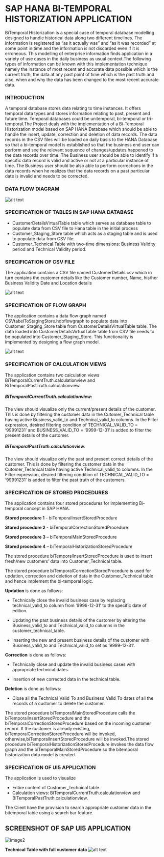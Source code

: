<h1>SAP HANA BI-TEMPORAL HISTORIZATION APPLICATION</h1>

<div>
  <p1>BiTemporal Historization is a special case of temporal database modelling designed to handle historical data along two different timelines. The information is registered as “as it actually was” and “as it was recorded” at some point in time and the information is not discarded even if it is erroneous. This modelling of enterprise information finds application in a variety of use cases in the daily business as usual context.The following types of information can be known with this implementation technique namely the instance of most recent and accurate data possible which is the current truth, the data at any past point of time which is the past truth and also, when and why the data has been changed to the most recent accurate data.</p1>
</div>

### INTRODUCTION

A temporal database stores data relating to time instances. It offers temporal data types and stores information relating to past, present and future time. Temporal databases could be unitemporal, bi-temporal or tri-temporal.The Project deals with the implementation of a Bi-Temporal Historization model based on SAP HANA Database which should be able to handle the insert, update, correction and deletion of
data records. The data records in the CSV files will be loaded on daily basis to the HANA Database so that a bi-temporal model is established so that the business end user can perform and see the relevant sequence of changes/updates happened to the data records over time. The Business user should be able to identify if a specific data record is valid and active or not at a
particular instance of time. The Business user should be also able to perform corrections in the data records when he realizes that the data records on a past particular date is invalid and needs to be corrected.

### DATA FLOW DIAGRAM

![alt text](https://github.com/manish978973/SAPHANA/blob/master/Images/Dataflow.PNG "Logo Title Text 1")

### SPECIFICATION OF TABLES IN SAP HANA DATABASE

* CustomerDetailsVirtualTable table which serves as database table to populate data from CSV file to Hana table in the initial process
* Customer_Staging_Store table which acts as a staging table and is used to populate data from CSV file.
* Customer_Technical Table with two-time dimensions: Business Validity period and Technical Validity period. 

### SPECIFICATION OF CSV FILE

The application contains a CSV file named CustomerDetails.csv which in turn contains the customer details like the Customer number, Name, his/her Business Validity Date and Location details

![alt text](https://github.com/manish978973/SAPHANA/blob/master/Images/csv.PNG "Logo Title Text 1")

### SPECIFICATION OF FLOW GRAPH

The application contains a data flow graph named CSVtabelToStagingStore.hdbflowgraph to populate data into Customer_Staging_Store table from CustomerDetailsVirtualTable table. The data loaded into CustomerDetailsVirtualTable table from CSV file needs to be populated into
Customer_Staging_Store. This functionality is implemented by designing a flow graph model.

![alt text](https://github.com/manish978973/SAPHANA/blob/master/Images/flowgraph.PNG "Logo Title Text 1")

### SPECIFICATION OF CALCULATION VIEWS

The application contains two calculation views BiTemporalCurrentTruth.calculationview and BiTemporalPastTruth.calculationview.

##### BiTemporalCurrentTruth.calculationview:

The view should visualize only the current/present details of the customer. This is done by filtering the customer data in the Cutomer_Technical table having active Business_valid_to and Technical_valid_to columns. In the Filter expression, desired filtering condition of TECHNICAL_VALID_TO = ‘99991231’ and BUSINESS_VALID_TO = ‘9999-12-31’ is added to filter the present details of the
customer.

#####  BiTemporalPastTruth.calculationview:

The view should visualize only the past and present correct details of the customer. This is done by filtering the customer data in the Cutomer_Technical table having active Technical_valid_to columns. In the Filter expression, desired filtering condition of TECHNICAL_VALID_TO = ‘99991231’ is added to filter the past truth of the customers.

### SPECIFICATION OF STORED PROCEDURES

The application contains four stored procedures for implementing Bi-temporal concept in SAP
HANA.

**Stored procedure 1** - biTemporalInsertStoredProcedure

**Stored procedure 2** - biTemporalCorrectionStoredProcedure

**Stored procedure 3** – biTemporalMainStoredProcedure

**Stored procedure 4** – biTemporalHistorizationStoredProcedure

The stored procedure biTemporalInsertStoredProcedure is used to insert fresh/new customers’ data into Customer_Technical table.

The stored procedure biTemporalCorrectionStoredProcedure is used for updation, correction and deletion of data in the Customer_Technical table and hence implement the bi-temporal logic. 

**Updation** is done as follows:

* Technically close the invalid business case by replacing technical_valid_to column from ‘9999-12-31’ to the specific date of edition.

* Updating the past business details of the customer by altering the Business_valid_to and Technical_valid_to columns in the customer_technical_table.

* Inserting the new and present business details of the customer with Business_valid_to and Technical_valid_to set as ‘9999-12-31’.

**Correction** is done as follows:

* Technically close and update the invalid business cases with appropriate technical dates.

* Insertion of new corrected data in the technical table.

**Deletion** is done as follows:

* Close all the Technical_Valid_To and Business_Valid_To dates of all the records of a
customer to delete the customer.

The stored procedure biTemporalMainStoredProcedure calls the biTemporalInsertStoredProcedure and the biTemporalCorrectionStoredProcedure based on the incoming customer record. If the customer is already existing, biTemporalCorrectionStoredProcedure will be invoked, otherwise,biTemporalInsertStoredProcedure will be invoked.The stored procedure biTemporalHistorizationStoredProcedure invokes the data flow graph and the biTemporalMainStoredProcedure so the bitemporal historization data model is created.

### SPECIFICATION OF UI5 APPLICATION

The application is used to visualize

* Entire content of Customer_Technical table
* Calculation views: BiTemporalCurrentTruth.calculationview and BiTemporalPastTruth.calculationview.

The Client have the provision to search appropriate customer data in the bitemporal table using a search bar feature.





<h2>SCREENSHOT OF SAP UI5 APPLICATION</h2>

<image src="content/Images/UI5.PNG" alt="image2"> 
  
  
 **Technical Table with full customer data**
 ![alt text](https://github.com/manish978973/SAPHANA/blob/master/Images/biitemporalall.PNG "Logo Title Text 1")
